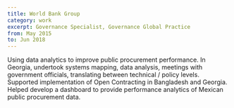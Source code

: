 ```yaml
---
title: World Bank Group
category: work
excerpt: Governance Specialist, Governance Global Practice
from: May 2015
to: Jun 2018
---
```

Using data analytics to improve public procurement performance. In Georgia, undertook systems mapping, data analysis, meetings with government officials, translating between technical / policy levels. Supported implementation of Open Contracting in Bangladesh and Georgia. Helped develop a dashboard to provide performance analytics of Mexican public procurement data.